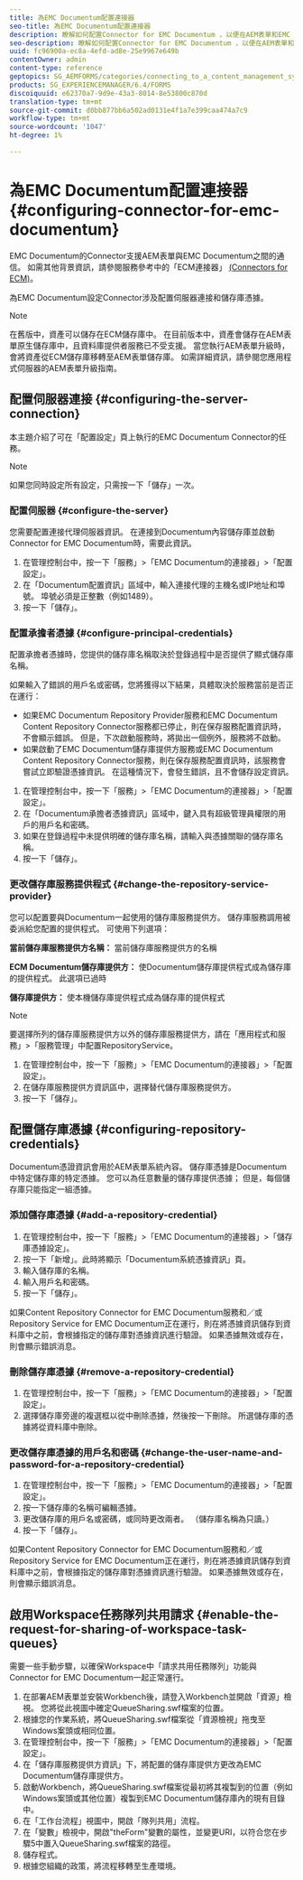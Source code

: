 ```yaml
---
title: 為EMC Documentum配置連接器
seo-title: 為EMC Documentum配置連接器
description: 瞭解如何配置Connector for EMC Documentum ，以便在AEM表單和EMC Documentum之間進行通信。
seo-description: 瞭解如何配置Connector for EMC Documentum ，以便在AEM表單和EMC Documentum之間進行通信。
uuid: fc96900a-ec8a-4efd-ad8e-25e9967e649b
contentOwner: admin
content-type: reference
geptopics: SG_AEMFORMS/categories/connecting_to_a_content_management_system
products: SG_EXPERIENCEMANAGER/6.4/FORMS
discoiquuid: e62370a7-9d9e-43a3-8014-8e53800c870d
translation-type: tm+mt
source-git-commit: d0bb877bb6a502ad0131e4f1a7e399caa474a7c9
workflow-type: tm+mt
source-wordcount: '1047'
ht-degree: 1%

---
```



# 為EMC Documentum配置連接器 {#configuring-connector-for-emc-documentum}

EMC Documentum的Connector支援AEM表單與EMC Documentum之間的通信。 如需其他背景資訊，請參閱服務參考中的「ECM連接器」 [(Connectors for ECM)](https://www.adobe.com/go/learn_aemforms_services_63)。

為EMC Documentum設定Connector涉及配置伺服器連接和儲存庫憑據。

>[!NOTE]
>
>在舊版中，資產可以儲存在ECM儲存庫中。 在目前版本中，資產會儲存在AEM表單原生儲存庫中，且資料庫提供者服務已不受支援。 當您執行AEM表單升級時，會將資產從ECM儲存庫移轉至AEM表單儲存庫。 如需詳細資訊，請參閱您應用程式伺服器的AEM表單升級指南。

## 配置伺服器連接 {#configuring-the-server-connection}

本主題介紹了可在「配置設定」頁上執行的EMC Documentum Connector的任務。

>[!NOTE]
>
>如果您同時設定所有設定，只需按一下「儲存」一次。

### 配置伺服器 {#configure-the-server}

您需要配置連接代理伺服器資訊。 在連接到Documentum內容儲存庫並啟動Connector for EMC Documentum時，需要此資訊。

1. 在管理控制台中，按一下「服務」>「EMC Documentum的連接器」>「配置設定」。
1. 在「Documentum配置資訊」區域中，輸入連接代理的主機名或IP地址和埠號。 埠號必須是正整數（例如1489）。
1. 按一下「儲存」。

### 配置承擔者憑據 {#configure-principal-credentials}

配置承擔者憑據時，您提供的儲存庫名稱取決於登錄過程中是否提供了顯式儲存庫名稱。

如果輸入了錯誤的用戶名或密碼，您將獲得以下結果，具體取決於服務當前是否正在運行：

* 如果EMC Documentum Repository Provider服務和EMC Documentum Content Repository Connector服務都已停止，則在保存服務配置資訊時，不會顯示錯誤。 但是，下次啟動服務時，將拋出一個例外，服務將不啟動。
* 如果啟動了EMC Documentum儲存庫提供方服務或EMC Documentum Content Repository Connector服務，則在保存服務配置資訊時，該服務會嘗試立即驗證憑據資訊。 在這種情況下，會發生錯誤，且不會儲存設定資訊。

1. 在管理控制台中，按一下「服務」>「EMC Documentum的連接器」>「配置設定」。
1. 在「Documentum承擔者憑據資訊」區域中，鍵入具有超級管理員權限的用戶的用戶名和密碼。
1. 如果在登錄過程中未提供明確的儲存庫名稱，請輸入與憑據關聯的儲存庫名稱。
1. 按一下「儲存」。

### 更改儲存庫服務提供程式 {#change-the-repository-service-provider}

您可以配置要與Documentum一起使用的儲存庫服務提供方。 儲存庫服務調用被委派給您配置的提供程式。 可使用下列選項：

**當前儲存庫服務提供方名稱：** 當前儲存庫服務提供方的名稱

**ECM Documentum儲存庫提供方：** 使Documentum儲存庫提供程式成為儲存庫的提供程式。 此選項已過時

**儲存庫提供方：** 使本機儲存庫提供程式成為儲存庫的提供程式

>[!NOTE]
>
>要選擇所列的儲存庫服務提供方以外的儲存庫服務提供方，請在「應用程式和服務」>「服務管理」中配置RepositoryService。 <!-- Fix broken link (See Managing Services) -->

1. 在管理控制台中，按一下「服務」>「EMC Documentum的連接器」>「配置設定」。
1. 在儲存庫服務提供方資訊區中，選擇替代儲存庫服務提供方。
1. 按一下「儲存」。

## 配置儲存庫憑據 {#configuring-repository-credentials}

Documentum憑證資訊會用於AEM表單系統內容。 儲存庫憑據是Documentum中特定儲存庫的特定憑據。 您可以為任意數量的儲存庫提供憑據； 但是，每個儲存庫只能指定一組憑據。

### 添加儲存庫憑據 {#add-a-repository-credential}

1. 在管理控制台中，按一下「服務」>「EMC Documentum的連接器」>「儲存庫憑據設定」。
1. 按一下「新增」。此時將顯示「Documentum系統憑據資訊」頁。
1. 輸入儲存庫的名稱。
1. 輸入用戶名和密碼。
1. 按一下「儲存」。

如果Content Repository Connector for EMC Documentum服務和／或Repository Service for EMC Documentum正在運行，則在將憑據資訊儲存到資料庫中之前，會根據指定的儲存庫對憑據資訊進行驗證。 如果憑據無效或存在，則會顯示錯誤消息。

### 刪除儲存庫憑據 {#remove-a-repository-credential}

1. 在管理控制台中，按一下「服務」>「EMC Documentum的連接器」>「配置設定」。
1. 選擇儲存庫旁邊的複選框以從中刪除憑據，然後按一下刪除。 所選儲存庫的憑據將從資料庫中刪除。

### 更改儲存庫憑據的用戶名和密碼 {#change-the-user-name-and-password-for-a-repository-credential}

1. 在管理控制台中，按一下「服務」>「EMC Documentum的連接器」>「配置設定」。
1. 按一下儲存庫的名稱可編輯憑據。
1. 更改儲存庫的用戶名或密碼，或同時更改兩者。 （儲存庫名稱為只讀。）
1. 按一下「儲存」。

如果Content Repository Connector for EMC Documentum服務和／或Repository Service for EMC Documentum正在運行，則在將憑據資訊儲存到資料庫中之前，會根據指定的儲存庫對憑據資訊進行驗證。 如果憑據無效或存在，則會顯示錯誤消息。

## 啟用Workspace任務隊列共用請求 {#enable-the-request-for-sharing-of-workspace-task-queues}

需要一些手動步驟，以確保Workspace中「請求共用任務隊列」功能與Connector for EMC Documentum一起正常運行。

1. 在部署AEM表單並安裝Workbench後，請登入Workbench並開啟「資源」檢視。 您將從此視圖中確定QueueSharing.swf檔案的位置。
1. 根據您的作業系統，將QueueSharing.swf檔案從「資源檢視」拖曳至Windows案頭或相同位置。
1. 在管理控制台中，按一下「服務」>「EMC Documentum的連接器」>「配置設定」。
1. 在「儲存庫服務提供方資訊」下，將配置的儲存庫提供方更改為EMC Documentum儲存庫提供方。
1. 啟動Workbench，將QueueSharing.swf檔案從最初將其複製到的位置（例如Windows案頭或其他位置）複製到EMC Documentum儲存庫內的現有目錄中。
1. 在「工作台流程」視圖中，開啟「隊列共用」流程。
1. 在「變數」檢視中，開啟&quot;theForm&quot;變數的屬性，並變更URI，以符合您在步驟5中置入QueueSharing.swf檔案的路徑。
1. 儲存程式。
1. 根據您組織的政策，將流程移轉至生產環境。

